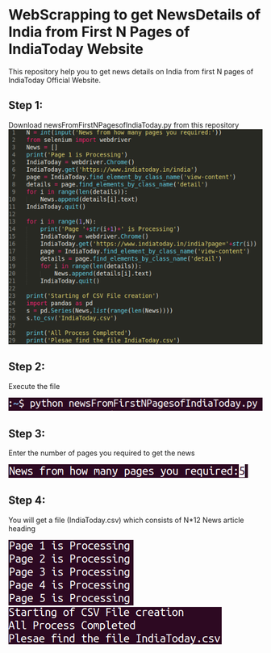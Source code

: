 # WebScrapping to get NewsDetails of India from First N Pages of IndiaToday Website
This repository help you to get news details on India from first N pages of IndiaToday Official Website.
## Step 1:
Download newsFromFirstNPagesofIndiaToday.py from this repository
![htr](./img/WSIT1.png)

## Step 2:
Execute the file

![htr](./img/WSIT2.png)

## Step 3:
Enter the number of pages you required to get the news

![htr](./img/WSIT3.png)

## Step 4:
You will get a file (IndiaToday.csv) which consists of N*12 News article heading

![htr](./img/WSIT4.png)
![htr](./img/WSIT5.png)
